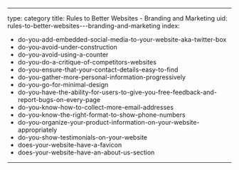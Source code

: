 
---
type: category
title: Rules to Better Websites - Branding and Marketing
uid: rules-to-better-websites---branding-and-marketing
index:
 - do-you-add-embedded-social-media-to-your-website-aka-twitter-box
 - do-you-avoid-under-construction
 - do-you-avoid-using-a-counter
 - do-you-do-a-critique-of-competitors-websites
 - do-you-ensure-that-your-contact-details-easy-to-find
 - do-you-gather-more-personal-information-progressively
 - do-you-go-for-minimal-design
 - do-you-have-the-ability-for-users-to-give-you-free-feedback-and-report-bugs-on-every-page
 - do-you-know-how-to-collect-more-email-addresses
 - do-you-know-the-right-format-to-show-phone-numbers
 - do-you-organize-your-product-information-on-your-website-appropriately
 - do-you-show-testimonials-on-your-website
 - does-your-website-have-a-favicon
 - does-your-website-have-an-about-us-section
---



